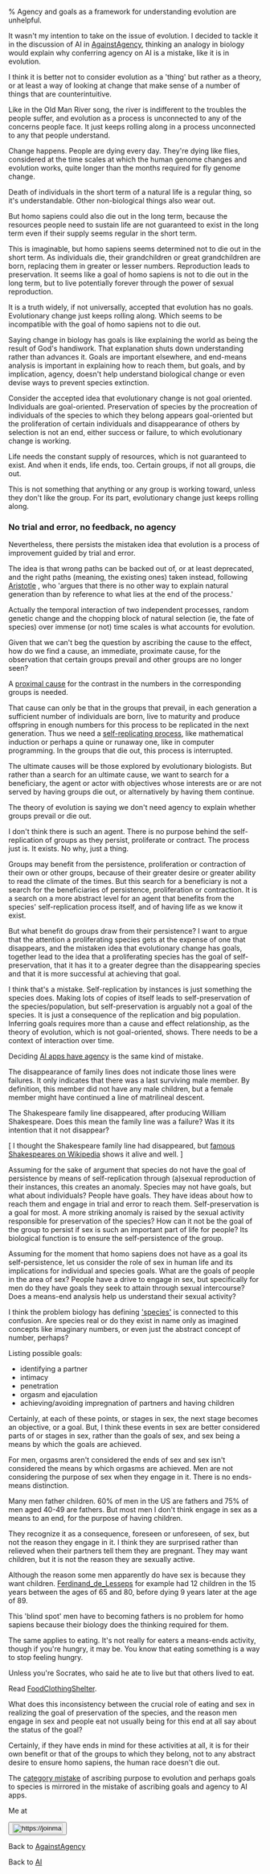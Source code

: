 % Agency and goals as a framework for understanding evolution are unhelpful.  

It wasn't my intention to take on the issue of evolution. I 
decided to tackle it in the discussion of AI in 
[AgainstAgency](AgainstAgency.html), thinking an analogy in 
biology would explain why conferring agency on AI is a 
mistake, like it is in evolution.

I think it is better not to consider evolution as a 'thing'
but rather as a theory, or at least a way of looking at 
change that make sense of a number of things that are 
counterintuitive.

Like in the Old Man River song, the river is indifferent to the 
troubles the people suffer, and evolution as a process is 
unconnected to any of the concerns people face. It just 
keeps rolling along in a process unconnected to 
any that people understand.

Change happens. People are dying every day. They're dying 
like flies, considered at the time scales at which the human genome
changes and evolution works, quite longer than the months 
required for fly genome change.

Death of individuals in the short term of a natural life
is a regular thing, so it's understandable. Other non-biological 
things also wear out.

But homo sapiens could also die out in the long term, because the 
resources people need to sustain life are not guaranteed to 
exist in the long term even if their supply seems regular 
in the short term.

This is imaginable, but homo sapiens seems determined not to 
die out in the short term. As individuals die, their 
grandchildren or great grandchildren are born, replacing 
them in greater or lesser numbers. Reproduction leads to 
preservation. It seems like a goal of homo sapiens is not to 
die out in the long term, but to live potentially forever
through the power of sexual reproduction. 

It is a truth widely, if not universally, accepted that 
evolution has no goals. Evolutionary change just keeps 
rolling along. Which seems to be incompatible with the goal 
of homo sapiens not to die out.

Saying change in biology has goals is like explaining the 
world as being the result of God's handiwork. That 
explanation shuts down understanding rather than advances 
it. Goals are important elsewhere, and end-means analysis is 
important in explaining how to reach them, but goals, and by 
implication, agency, doesn't help understand biological 
change or even devise ways to prevent species extinction.

Consider the accepted idea that evolutionary change is not 
goal oriented.  Individuals are goal-oriented. Preservation 
of species by the procreation of individuals of the species 
to which they belong appears goal-oriented but the 
proliferation of certain individuals and disappearance of 
others by selection is not an end, either success or 
failure, to which evolutionary change is working.

Life needs the constant supply of resources, which is not 
guaranteed to exist. And when it ends, life ends, too.
Certain groups, if not all groups, die out.

This is not something that anything or any group is working 
toward, unless they don't like the group. For its part, 
evolutionary change just keeps rolling along.

### No trial and error, no feedback, no agency

Nevertheless, there persists the mistaken idea that 
evolution is a process of improvement guided by trial and 
error.

The idea is that wrong paths can be backed out of, or at 
least deprecated, and the right paths (meaning, the existing 
ones) taken instead, following
[Aristotle](https://plato.stanford.edu/entries/aristotle-causality/)
, who 'argues that 
there is no other way to explain natural generation than by 
reference to what lies at the end of the process.'

Actually the temporal interaction of two independent 
processes, random genetic change and the chopping block of 
natural selection (ie, the fate of species) over immense (or 
not) time scales is what accounts for evolution.

Given that we can't beg the question by ascribing the cause 
to the effect, how do we find a cause, an immediate, 
proximate cause, for the observation that certain groups 
prevail and other groups are no longer seen?

A
[proximal cause](https://en.wikipedia.org/wiki/Proximate_and_ultimate_causation)
for the contrast in the numbers in the corresponding groups 
is needed.

That cause can only be that in the groups that prevail, in 
each generation a sufficient number of individuals are born, 
live to maturity and produce offspring in enough numbers for 
this process to be replicated in the next generation. Thus 
we need a [self-replicating 
process](https://en.wikipedia.org/wiki/Self-replication), 
like mathematical induction or perhaps a quine or runaway 
one, like in computer programming. In the groups that die 
out, this process is interrupted.

The ultimate causes will be those explored by evolutionary 
biologists. But rather than a search for an ultimate cause, 
we want to search for a beneficiary, the agent or actor with 
objectives whose interests are or are not served by having 
groups die out, or alternatively by having them continue.

The theory of evolution is saying we don't need 
agency to explain whether groups prevail or die out.

I don't think there is such an agent. There is no purpose 
behind the self-replication of groups as they persist, 
proliferate or contract. The process just is. It exists. 
No why, just a thing.

Groups may benefit from the persistence, proliferation or 
contraction of their own or other groups, because of their 
greater desire or greater ability to read the climate of the 
times. But this search for a beneficiary is not a search for 
the beneficiaries of persistence, proliferation or 
contraction. It is a search on a more abstract level for an 
agent that benefits from the species' self-replication 
process itself, and of having life as we know it exist.

But what benefit do groups draw from their persistence?
I want to argue that the attention a proliferating species 
gets at the expense of one that disappears, and the mistaken 
idea that evolutionary change has goals, together lead to the 
idea that a proliferating species has the goal of 
self-preservation, that it has it to a greater degree than the 
disappearing species and that it is more successful at achieving 
that goal.

I think that's a mistake. Self-replication by instances is 
just something the species does. Making lots of copies of 
itself leads to self-preservation of the species/population, 
but self-preservation is arguably not a goal of the species. It is 
just a consequence of the replication and big population.
Inferring goals requires more than a cause and effect 
relationship, as the theory of evolution, which is not 
goal-oriented, shows. There needs to be a context of 
interaction over time.

Deciding
[AI apps have agency](AgainstAgency.html)
is the same kind of mistake.

The disappearance of family lines does not indicate those 
lines were failures. It only indicates that there was a last 
surviving male member. By definition, this member did not have 
any male children, but a female member might have continued 
a line of matrilineal descent.

The Shakespeare family line disappeared, after producing 
William Shakespeare. Does this mean the family line was a 
failure? Was it its intention that it not disappear?

[ I thought the Shakespeare family line had 
    disappeared, but [famous Shakespeares on 
    Wikipedia](https://en.wikipedia.org/wiki/Shakespeare_(surname)) 
    shows it alive and well.  ]

Assuming for the sake of argument that species do not have 
the goal of persistence by means of self-replication through 
(a)sexual reproduction of their instances, this creates an 
anomaly. Species may not have goals, but what about 
individuals?  People have goals. They have ideas about how 
to reach them and engage in trial and error to reach them. 
Self-preservation is a goal for most. A more striking 
anomaly is raised by the sexual activity responsible for 
preservation of the species? How can it not be the goal of 
the group to persist if sex is such an important part of 
life for people? Its biological function is to ensure the 
self-persistence of the group.

Assuming for the moment that homo sapiens does not have as a 
goal its self-persistence, let us consider the role of sex 
in human life and its implications for individual and 
species goals. What are the goals of people in the area of 
sex? People have a drive to engage in sex, but specifically 
for men do they have goals they seek to attain through 
sexual intercourse?  Does a means-end analysis help us 
understand their sexual activity?

I think the problem biology has defining 
['species'](http://en.wikipedia.org/wiki/species) is 
connected to this confusion. Are species real or do they 
exist in name only as imagined concepts like imaginary 
numbers, or even just the abstract concept of number, perhaps?

Listing possible goals:

* identifying a partner
* intimacy
* penetration
* orgasm and ejaculation
* achieving/avoiding impregnation of partners and
    having children

Certainly, at each of these points, or stages in sex, the 
next stage becomes an objective, or a goal. But, I think these events 
in sex are better considered parts of or stages in sex, 
rather than the goals of sex, and sex being a means by which 
the goals are achieved.

For men, orgasms aren't considered the ends of sex and sex 
isn't considered the means by which orgasms are achieved. 
Men are not considering the purpose of sex when they engage 
in it. There is no ends-means distinction.

Many men father children. 60% of men in the US are fathers 
and 75% of men aged 40-49 are fathers. But most men I don't 
think engage in sex as a means to an end, for the purpose of 
having children.

They recognize it as a consequence, foreseen or unforeseen, of 
sex, but not the reason they engage in it. I think they are 
surprised rather than relieved when their partners tell them 
they are pregnant. They may want children, but 
it is not the reason they are sexually active.

Although the reason some men apparently do have sex is because they want 
children. [Ferdinand_de_Lesseps](Ferdinand_de_Lesseps.html) 
for example had 12 children in the 15 years between the ages 
of 65 and 80, before dying 9 years later at the age of 89.

This 'blind spot' men have to becoming fathers is no problem 
for homo sapiens because their biology does the thinking 
required for them.

The same applies to eating. It's not really for eaters a 
means-ends activity, though if you're hungry, it may be. You 
know that eating something is a way to stop feeling hungry.

Unless you're Socrates, who said he ate to live but that 
others lived to eat.

Read
[FoodClothingShelter](FoodClothingShelter.html).

What does this inconsistency between the crucial role of 
eating and sex in realizing the goal of preservation of the 
species, and the reason men engage in sex and people eat not usually being 
for this end at all say about the status of the goal? 

Certainly, if they have ends in mind for these activities at 
all, it is for their own benefit or that of the groups to 
which they belong, not to any abstract desire to ensure homo 
sapiens, the human race doesn't die out.

The [category 
mistake](https://plato.stanford.edu/entries/category-mistakes/) 
of ascribing purpose to evolution and perhaps goals to 
species is mirrored in the mistake of ascribing
goals and agency to AI apps.

Me at
    <form action='https://mastodon.sdf.org/@drbean'>
    <button type='submit' class='btn'>
    <img src='./mastodon.svg'
        alt='https://joinmastodon.org/logos/wordmark-black-text.svg'
        style='width:100px;height:20px'/>
    </button></form>
    
Back to [AgainstAgency](AgainstAgency.html)

Back to [AI](AI.html)
